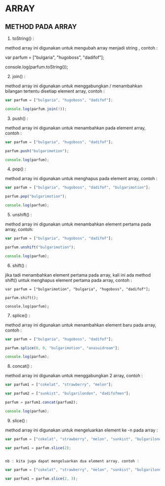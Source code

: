 # ARRAY

## METHOD PADA ARRAY 

1. toString() :

method array ini digunakan untuk mengubah array menjadi string , contoh :

var parfum = ["bulgaria", "hugoboss", "dadifof"];

console.log(parfum.toString());


2. join() :


method array ini digunakan untuk menggabungkan / menambahkan bilangan tertentu disetiap element array, contoh :

```javascript
var parfum = ["bulgaria", "hugoboss", "dadifof"];

console.log(parfum.join(!));
```

3. push() :

method array ini digunakan untuk menambahkan pada element array, contoh :

```javascript
var parfum = ["bulgaria", "hugoboss", "dadifof"];

parfum.push("bulgarimotion");

console.log(parfum);
```

4. pop() :

method array ini digunakan untuk menghapus pada element array, contoh :

```javascript
var parfum = ["bulgaria", "hugoboss", "dadifof", "bulgarimotion"];

parfum.pop("bulgarimotion");

console.log(parfum);
```


5. unshift() :

method array ini digunakan untuk menambahkan element pertama pada array, contoh:

```javascript
var parfum = ["bulgaria", "hugoboss", "dadifof"];

parfum.unshift("bulgarimotion");

console.log(parfum);
```

6. shift() :

jika tadi menambahkan element pertama pada array, kali ini ada method shift() untuk menghapus element pertama pada array, contoh :

```
var parfum = ["bulgarimotion", "bulgaria", "hugoboss", "dadifof"];

parfum.shift();

console.log(parfum);
```


7. splice() :

method array ini digunakan untuk menambahkan element baru pada array, contoh :

```javascript
var parfum = ["bulgaria", "hugoboss", "dadifof"];

parfum.splice(0, 0, "bulgarimotion", "anasuidream"];

console.log(parfum);
```

8. concat() :

method array ini digunakan untuk menggabungkan 2 array, contoh :

```javascript
var parfum1 = ["cokelat", "strawberry", "melon"];

var parfum2 = ["sunkist", "bulgarilondon", "dadifofmen"];

parfum = parfum1.concat(parfum2);

console.log(parfum);
```

9. slice() :

method array ini digunakan untuk mengeluarkan element ke -n pada array :

```javascript
var parfum = ["cokelat", "strawberry", "melon", "sunkist", "bulgarilondon", "dadifofmen"];

var parfum1 = parfum.slice(2);


nb : kita juga dapat mengeluarkan dua element array, contoh :

var parfum = ["cokelat", "strawberry", "melon", "sunkist", "bulgarilondon", "dadifofmen"];

var parfum1 = parfum.slice(2, 3);
```
 


 
